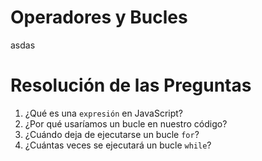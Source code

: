 # Operadores y Bucles

asdas

# Resolución de las Preguntas

1. ¿Qué es una `expresión` en JavaScript?
2. ¿Por qué usaríamos un bucle en nuestro código?
3. ¿Cuándo deja de ejecutarse un bucle `for`?
4. ¿Cuántas veces se ejecutará un bucle `while`?